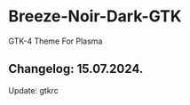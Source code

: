# Breeze-Noir-Dark-GTK
GTK-4 Theme For Plasma

Changelog: 15.07.2024.
-----------------------

Update: gtkrc
